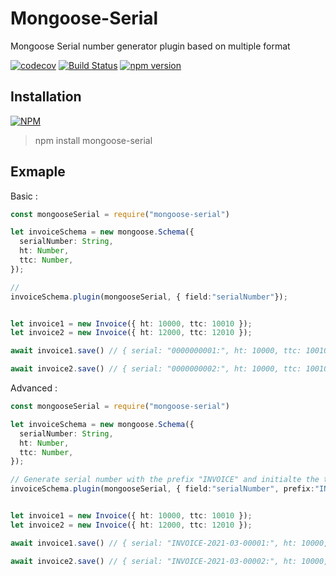 # Mongoose-Serial

Mongoose Serial number generator plugin based on multiple format

[![codecov](https://codecov.io/gh/khalilmansouri/mongoose-serial/branch/master/graph/badge.svg?token=970SOP1NKU)](https://codecov.io/gh/khalilmansouri/mongoose-serial)
[![Build Status](https://travis-ci.org/khalilmansouri/mongoose-serial.svg?branch=master)](https://travis-ci.org/khalilmansouri/mongoose-serial)
[![npm version](https://badge.fury.io/js/mongoose-serial.svg)](https://badge.fury.io/js/mongoose-serial)

## Installation

[![NPM](https://nodei.co/npm/mongoose-serial.png)](https://nodei.co/npm/mongoose-serial/)

>npm install mongoose-serial


## Exmaple

Basic : 
```ts
const mongooseSerial = require("mongoose-serial")

let invoiceSchema = new mongoose.Schema({
  serialNumber: String,
  ht: Number,
  ttc: Number,
});

// 
invoiceSchema.plugin(mongooseSerial, { field:"serialNumber"});


let invoice1 = new Invoice({ ht: 10000, ttc: 10010 });
let invoice2 = new Invoice({ ht: 12000, ttc: 12010 });

await invoice1.save() // { serial: "0000000001:", ht: 10000, ttc: 10010}

await invoice2.save() // { serial: "0000000002:", ht: 10000, ttc: 10010}

```


Advanced :
```ts
const mongooseSerial = require("mongoose-serial")

let invoiceSchema = new mongoose.Schema({
  serialNumber: String,
  ht: Number,
  ttc: Number,
});

// Generate serial number with the prefix "INVOICE" and initialte the the counter that contains 5 digits every new month, all separated by the separator "-"
invoiceSchema.plugin(mongooseSerial, { field:"serialNumber", prefix:"INVOICE", initCount:"monthly" , separator: "-", digits:5});


let invoice1 = new Invoice({ ht: 10000, ttc: 10010 });
let invoice2 = new Invoice({ ht: 12000, ttc: 12010 });

await invoice1.save() // { serial: "INVOICE-2021-03-00001:", ht: 10000, ttc: 10010}

await invoice2.save() // { serial: "INVOICE-2021-03-00002:", ht: 10000, ttc: 10010}

```

